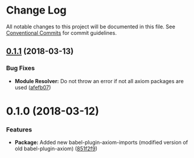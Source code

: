 # Change Log

All notable changes to this project will be documented in this file.
See [Conventional Commits](https://conventionalcommits.org) for commit guidelines.

<a name="0.1.1"></a>
## [0.1.1](https://github.com/HHogg/axiom/compare/@brandwatch/babel-plugin-axiom-imports@0.1.0...@brandwatch/babel-plugin-axiom-imports@0.1.1) (2018-03-13)


### Bug Fixes

* **Module Resolver:** Do not throw an error if not all axiom packages are used ([afefb07](https://github.com/HHogg/axiom/commit/afefb07))




<a name="0.1.0"></a>
# 0.1.0 (2018-03-12)


### Features

* **Package:** Added new babel-plugin-axiom-imports (modified version of old babel-plugin-axiom) ([851f2f9](https://github.com/HHogg/axiom/commit/851f2f9))

